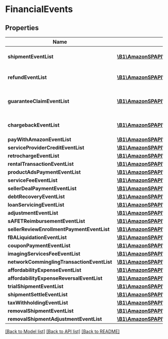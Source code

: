 # FinancialEvents

## Properties
Name | Type | Description | Notes
------------ | ------------- | ------------- | -------------
**shipmentEventList** | [**\B1\AmazonSPAPI\Model\ShipmentEventList**](ShipmentEventList.md) | A list of shipment events. | [optional] 
**refundEventList** | [**\B1\AmazonSPAPI\Model\ShipmentEventList**](ShipmentEventList.md) | A list of refund events. | [optional] 
**guaranteeClaimEventList** | [**\B1\AmazonSPAPI\Model\ShipmentEventList**](ShipmentEventList.md) | A list of guarantee claim events. | [optional] 
**chargebackEventList** | [**\B1\AmazonSPAPI\Model\ShipmentEventList**](ShipmentEventList.md) | A list of chargeback events. | [optional] 
**payWithAmazonEventList** | [**\B1\AmazonSPAPI\Model\PayWithAmazonEventList**](PayWithAmazonEventList.md) |  | [optional] 
**serviceProviderCreditEventList** | [**\B1\AmazonSPAPI\Model\SolutionProviderCreditEventList**](SolutionProviderCreditEventList.md) |  | [optional] 
**retrochargeEventList** | [**\B1\AmazonSPAPI\Model\RetrochargeEventList**](RetrochargeEventList.md) |  | [optional] 
**rentalTransactionEventList** | [**\B1\AmazonSPAPI\Model\RentalTransactionEventList**](RentalTransactionEventList.md) |  | [optional] 
**productAdsPaymentEventList** | [**\B1\AmazonSPAPI\Model\ProductAdsPaymentEventList**](ProductAdsPaymentEventList.md) |  | [optional] 
**serviceFeeEventList** | [**\B1\AmazonSPAPI\Model\ServiceFeeEventList**](ServiceFeeEventList.md) |  | [optional] 
**sellerDealPaymentEventList** | [**\B1\AmazonSPAPI\Model\SellerDealPaymentEventList**](SellerDealPaymentEventList.md) |  | [optional] 
**debtRecoveryEventList** | [**\B1\AmazonSPAPI\Model\DebtRecoveryEventList**](DebtRecoveryEventList.md) |  | [optional] 
**loanServicingEventList** | [**\B1\AmazonSPAPI\Model\LoanServicingEventList**](LoanServicingEventList.md) |  | [optional] 
**adjustmentEventList** | [**\B1\AmazonSPAPI\Model\AdjustmentEventList**](AdjustmentEventList.md) |  | [optional] 
**sAFETReimbursementEventList** | [**\B1\AmazonSPAPI\Model\SAFETReimbursementEventList**](SAFETReimbursementEventList.md) |  | [optional] 
**sellerReviewEnrollmentPaymentEventList** | [**\B1\AmazonSPAPI\Model\SellerReviewEnrollmentPaymentEventList**](SellerReviewEnrollmentPaymentEventList.md) |  | [optional] 
**fBALiquidationEventList** | [**\B1\AmazonSPAPI\Model\FBALiquidationEventList**](FBALiquidationEventList.md) |  | [optional] 
**couponPaymentEventList** | [**\B1\AmazonSPAPI\Model\CouponPaymentEventList**](CouponPaymentEventList.md) |  | [optional] 
**imagingServicesFeeEventList** | [**\B1\AmazonSPAPI\Model\ImagingServicesFeeEventList**](ImagingServicesFeeEventList.md) |  | [optional] 
**networkComminglingTransactionEventList** | [**\B1\AmazonSPAPI\Model\NetworkComminglingTransactionEventList**](NetworkComminglingTransactionEventList.md) |  | [optional] 
**affordabilityExpenseEventList** | [**\B1\AmazonSPAPI\Model\AffordabilityExpenseEventList**](AffordabilityExpenseEventList.md) |  | [optional] 
**affordabilityExpenseReversalEventList** | [**\B1\AmazonSPAPI\Model\AffordabilityExpenseEventList**](AffordabilityExpenseEventList.md) |  | [optional] 
**trialShipmentEventList** | [**\B1\AmazonSPAPI\Model\TrialShipmentEventList**](TrialShipmentEventList.md) |  | [optional] 
**shipmentSettleEventList** | [**\B1\AmazonSPAPI\Model\ShipmentSettleEventList**](ShipmentSettleEventList.md) |  | [optional] 
**taxWithholdingEventList** | [**\B1\AmazonSPAPI\Model\TaxWithholdingEventList**](TaxWithholdingEventList.md) |  | [optional] 
**removalShipmentEventList** | [**\B1\AmazonSPAPI\Model\RemovalShipmentEventList**](RemovalShipmentEventList.md) |  | [optional] 
**removalShipmentAdjustmentEventList** | [**\B1\AmazonSPAPI\Model\RemovalShipmentAdjustmentEventList**](RemovalShipmentAdjustmentEventList.md) |  | [optional] 

[[Back to Model list]](../README.md#documentation-for-models) [[Back to API list]](../README.md#documentation-for-api-endpoints) [[Back to README]](../README.md)


